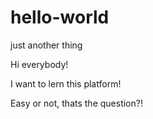 # hello-world
just another thing

Hi everybody!

I want to lern this platform!

Easy or not, thats the question?!

